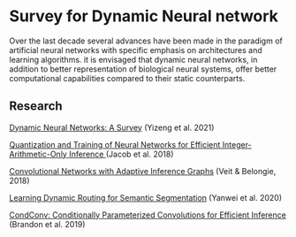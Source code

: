 # Survey for Dynamic Neural network
Over the last decade several advances have been made in the paradigm of 
artificial neural networks with specific emphasis on architectures and learning algorithms.
it is envisaged that dynamic neural networks, 
in addition to better representation of biological neural systems,
offer better computational capabilities compared to their static counterparts.

## Research

[Dynamic Neural Networks: A Survey](https://arxiv.org/pdf/2102.04906.pdf) (Yizeng et al. 2021)

[Quantization and Training of Neural Networks for Efficient Integer-Arithmetic-Only Inference
](https://arxiv.org/abs/1712.05877) (Jacob et al. 2018)

[Convolutional Networks with Adaptive Inference Graphs](https://arxiv.org/abs/1711.11503) (Veit & Belongie, 2018)

[Learning Dynamic Routing for Semantic Segmentation](https://arxiv.org/abs/2003.10401) (Yanwei et al. 2020)

[CondConv: Conditionally Parameterized Convolutions for Efficient Inference](https://arxiv.org/abs/1904.04971) (Brandon et al. 2019)
